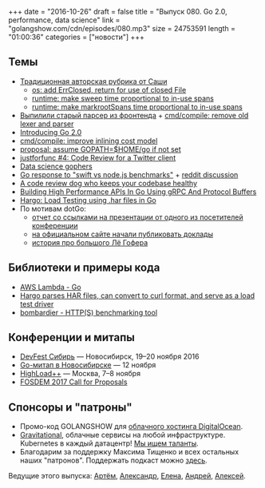 +++
date = "2016-10-26"
draft = false
title = "Выпуск 080. Go 2.0, performance, data science"
link = "golangshow.com/cdn/episodes/080.mp3"
size = 24753591
length = "01:00:36"
categories = ["новости"]
+++

## Темы

- [Традиционная авторская рубрика от Саши](https://github.com/LK4D4/report/blob/master/reports/golang-10-25.md)
  - [os: add ErrClosed, return for use of closed File](https://github.com/golang/go/commit/212d2f82e05018f1ebb5e40e2c328865201da356)
  - [runtime: make sweep time proportional to in-use spans](https://github.com/golang/go/commit/f9497a6747abe8738728eeb08f80849c88404d18)
  - [runtime: make markrootSpans time proportional to in-use spans](https://github.com/golang/go/commit/c95a8e458fdf9f3cb0c176ac92a513e5dc9b32c1)
- [Выпилили старый парсер из фронтенда](https://groups.google.com/forum/#!topic/golang-dev/yq-T_4i2o6U) + [cmd/compile: remove old lexer and parser](https://github.com/golang/go/commit/57df2f802f0417f08100ff8002f3b062e695e148)
- [Introducing Go 2.0](http://dave.cheney.net/2016/10/25/introducing-go-2-0)
- [cmd/compile: improve inlining cost model](https://github.com/golang/go/issues/17566)
- [proposal: assume GOPATH=$HOME/go if not set](https://github.com/golang/go/issues/17262)
- [justforfunc #4: Code Review for a Twitter client](https://www.youtube.com/watch?v=MnbMWNR_XZc&index=5&list=PL64wiCrrxh4Jisi7OcCJIUpguV_f5jGnZ)
- [Data science gophers](https://www.oreilly.com/ideas/data-science-gophers)
- [Go response to  "swift vs node.js benchmarks"](`https://github.com/valyala/swift-response) + [reddit discussion](https://www.reddit.com/r/golang/comments/58nksc/github_valyalaswiftresponse_go_response_to_swift/)
- [A code review dog who keeps your codebase healthy](https://medium.com/@haya14busa/reviewdog-a-code-review-dog-who-keeps-your-codebase-healthy-d957c471938b)
- [Building High Performance APIs In Go Using gRPC And Protocol Buffers](https://medium.com/@shijuvar/building-high-performance-apis-in-go-using-grpc-and-protocol-buffers-2eda5b80771b)
- [Hargo: Load Testing using .har files in Go](https://markrichman.com/2016/10/25/hargo-load-testing-using-har-files-in-go/)
- По мотивам dotGo:
  - [отчет со ссылками на презентации от одного из посетителей конференции](https://suffolkgophers.github.io/dotgo2016.html)
  - [на официальном сайте начали публиковать доклады](http://www.thedotpost.com/conference/dotgo-2016)
  - [история про большого Лё Гофера](https://www.dotconferences.com/blog/birth-of-a-giant-gopher)

## Библиотеки и примеры кода

- [AWS Lambda - Go](https://github.com/eawsy/aws-lambda-go)
- [Hargo parses HAR files, can convert to curl format, and serve as a load test driver](https://github.com/mrichman/hargo)
- [bombardier - HTTP(S) benchmarking tool](https://github.com/codesenberg/bombardier)

## Конференции и митапы

- [DevFest Сибирь](https://devfest.gdg.org.ru) — Новосибирск, 19–20 ноября 2016
- [Go-митап в Новосибирске](https://www.meetup.com/GolangNSK/events/235130124/) — 12 ноября
- [HighLoad++](http://www.highload.ru) — Москва, 7–8 ноября
- [FOSDEM 2017 Call for Proposals](https://forum.golangbridge.org/t/fosdem-2017-call-for-proposals/3716)

## Спонсоры и "патроны"

- Промо-код GOLANGSHOW для [облачного хостинга DigitalOcean](https://www.digitalocean.com/?utm_campaign=golangshow&utm_medium=podcast&refcode=63eedb038a3e).
- [Gravitational](http://gravitational.com), облачные сервисы на любой инфраструктуре. Kubernetes в каждый датацентр! [Мы ищем таланты](https://github.com/gravitational/careers).
- Благодарим за поддержку Максима Тищенко и всех остальных наших "патронов". Поддержать подкаст можно [здесь](https://www.patreon.com/golangshow).

Ведущие этого выпуска: [Артём](https://twitter.com/miolini), [Александр](https://twitter.com/LK4D4math), [Елена](https://twitter.com/webdeva), [Андрей](https://twitter.com/dadabird), [Алексей](https://twitter.com/paaleksey).
